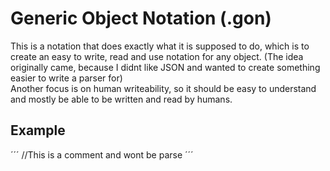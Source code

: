 # Generic Object Notation (.gon)  
This is a notation that does exactly what it is supposed to do, which is to create an easy to write, read and use notation for any object.
(The idea originally came, because I didnt like JSON and wanted to create something easier to write a parser for)  
Another focus is on human writeability, so it should be easy to understand and mostly be able to be written and read by humans.



## Example
´´´
//This is a comment and wont be parse
´´´
